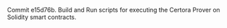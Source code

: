 Commit e15d76b.                    Build and Run scripts for executing the Certora Prover on Solidity smart contracts.